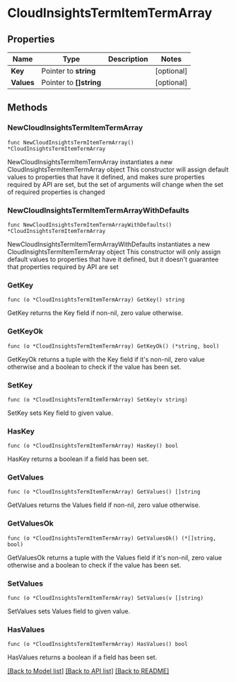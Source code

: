 # CloudInsightsTermItemTermArray

## Properties

Name | Type | Description | Notes
------------ | ------------- | ------------- | -------------
**Key** | Pointer to **string** |  | [optional] 
**Values** | Pointer to **[]string** |  | [optional] 

## Methods

### NewCloudInsightsTermItemTermArray

`func NewCloudInsightsTermItemTermArray() *CloudInsightsTermItemTermArray`

NewCloudInsightsTermItemTermArray instantiates a new CloudInsightsTermItemTermArray object
This constructor will assign default values to properties that have it defined,
and makes sure properties required by API are set, but the set of arguments
will change when the set of required properties is changed

### NewCloudInsightsTermItemTermArrayWithDefaults

`func NewCloudInsightsTermItemTermArrayWithDefaults() *CloudInsightsTermItemTermArray`

NewCloudInsightsTermItemTermArrayWithDefaults instantiates a new CloudInsightsTermItemTermArray object
This constructor will only assign default values to properties that have it defined,
but it doesn't guarantee that properties required by API are set

### GetKey

`func (o *CloudInsightsTermItemTermArray) GetKey() string`

GetKey returns the Key field if non-nil, zero value otherwise.

### GetKeyOk

`func (o *CloudInsightsTermItemTermArray) GetKeyOk() (*string, bool)`

GetKeyOk returns a tuple with the Key field if it's non-nil, zero value otherwise
and a boolean to check if the value has been set.

### SetKey

`func (o *CloudInsightsTermItemTermArray) SetKey(v string)`

SetKey sets Key field to given value.

### HasKey

`func (o *CloudInsightsTermItemTermArray) HasKey() bool`

HasKey returns a boolean if a field has been set.

### GetValues

`func (o *CloudInsightsTermItemTermArray) GetValues() []string`

GetValues returns the Values field if non-nil, zero value otherwise.

### GetValuesOk

`func (o *CloudInsightsTermItemTermArray) GetValuesOk() (*[]string, bool)`

GetValuesOk returns a tuple with the Values field if it's non-nil, zero value otherwise
and a boolean to check if the value has been set.

### SetValues

`func (o *CloudInsightsTermItemTermArray) SetValues(v []string)`

SetValues sets Values field to given value.

### HasValues

`func (o *CloudInsightsTermItemTermArray) HasValues() bool`

HasValues returns a boolean if a field has been set.


[[Back to Model list]](../README.md#documentation-for-models) [[Back to API list]](../README.md#documentation-for-api-endpoints) [[Back to README]](../README.md)


